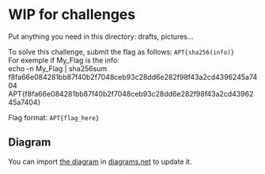# WIP for challenges

Put anything you need in this directory: drafts, pictures...


To solve this challenge, submit the flag as follows: `APT{sha256(info)}`  
For exemple if My_Flag is the info:  
echo -n My_Flag | sha256sum  
f8fa66e084281bb87f40b2f7048ceb93c28dd6e282f98f43a2cd4396245a7404
APT{f8fa66e084281bb87f40b2f7048ceb93c28dd6e282f98f43a2cd4396245a7404}

Flag format: `APT{flag_here}`

## Diagram

You can import [the diagram](../resources/ctf_story.png) in [diagrams.net](https://app.diagrams.net/) to update it.
